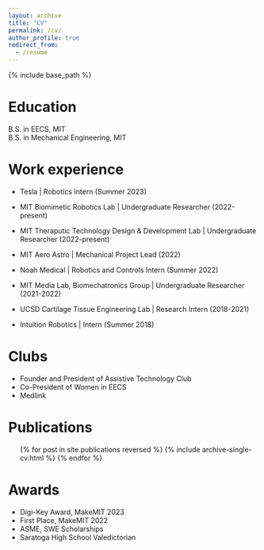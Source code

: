 ```yaml
---
layout: archive
title: "CV"
permalink: /cv/
author_profile: true
redirect_from:
  - /resume
---
```


{% include base_path %}

Education
======
B.S. in EECS, MIT\
B.S. in Mechanical Engineering, MIT

Work experience
======
* Tesla | Robotics Intern (Summer 2023)

* MIT Biomimetic Robotics Lab | Undergraduate Researcher (2022-present)

* MIT Theraputic Technology Design & Development Lab | Undergraduate Researcher (2022-present)

* MIT Aero Astro | Mechanical Project Lead (2022)

* Noah Medical | Robotics and Controls Intern (Summer 2022)

* MIT Media Lab, Biomechatronics Group | Undergraduate Researcher (2021-2022)

* UCSD Cartilage Tissue Engineering Lab | Research Intern (2018-2021)

* Intuition Robotics | Intern (Summer 2018)

Clubs
======
* Founder and President of Assistive Technology Club
* Co-President of Women in EECS
* Medlink

Publications
======
  <ul>{% for post in site.publications reversed %}
    {% include archive-single-cv.html %}
  {% endfor %}</ul>
  
  
Awards
======
* Digi-Key Award, MakeMIT 2023
* First Place, MakeMIT 2022
* ASME, SWE Scholarships
* Saratoga High School Valedictorian 
  
